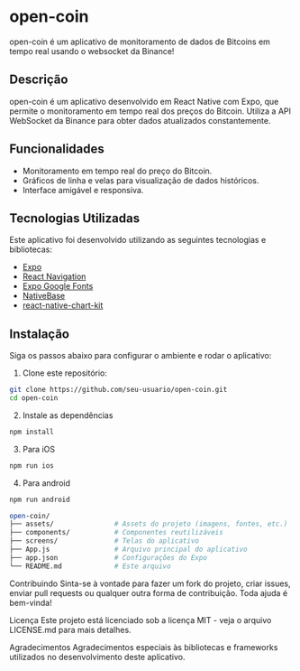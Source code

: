# open-coin

open-coin é um aplicativo de monitoramento de dados de Bitcoins em tempo real usando o websocket da Binance!

## Descrição

open-coin é um aplicativo desenvolvido em React Native com Expo, que permite o monitoramento em tempo real dos preços do Bitcoin. Utiliza a API WebSocket da Binance para obter dados atualizados constantemente.

## Funcionalidades

- Monitoramento em tempo real do preço do Bitcoin.
- Gráficos de linha e velas para visualização de dados históricos.
- Interface amigável e responsiva.

## Tecnologias Utilizadas

Este aplicativo foi desenvolvido utilizando as seguintes tecnologias e bibliotecas:

- [Expo](https://www.npmjs.com/package/expo)
- [React Navigation](https://www.npmjs.com/package/react-navigation)
- [Expo Google Fonts](https://www.npmjs.com/package/@expo-google-fonts/dev)
- [NativeBase](https://www.npmjs.com/package/native-base)
- [react-native-chart-kit](https://www.npmjs.com/package/react-native-chart-kit)

## Instalação

Siga os passos abaixo para configurar o ambiente e rodar o aplicativo:

1. Clone este repositório:

```bash
git clone https://github.com/seu-usuario/open-coin.git
cd open-coin

```

2. Instale as dependências

```bash
npm install
```

3. Para iOS

```bash
npm run ios
```

4. Para android

```bash
npm run android
```

```perl
open-coin/
├── assets/               # Assets do projeto (imagens, fontes, etc.)
├── components/           # Componentes reutilizáveis
├── screens/              # Telas do aplicativo
├── App.js                # Arquivo principal do aplicativo
├── app.json              # Configurações do Expo
└── README.md             # Este arquivo
```

Contribuindo
Sinta-se à vontade para fazer um fork do projeto, criar issues, enviar pull requests ou qualquer outra forma de contribuição. Toda ajuda é bem-vinda!

Licença
Este projeto está licenciado sob a licença MIT - veja o arquivo LICENSE.md para mais detalhes.

Agradecimentos
Agradecimentos especiais às bibliotecas e frameworks utilizados no desenvolvimento deste aplicativo.
